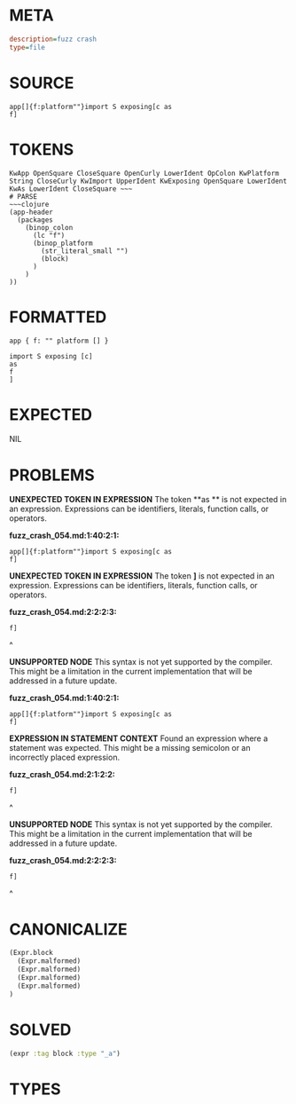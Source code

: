 # META
~~~ini
description=fuzz crash
type=file
~~~
# SOURCE
~~~roc
app[]{f:platform""}import S exposing[c as
f]
~~~
# TOKENS
~~~text
KwApp OpenSquare CloseSquare OpenCurly LowerIdent OpColon KwPlatform String CloseCurly KwImport UpperIdent KwExposing OpenSquare LowerIdent KwAs LowerIdent CloseSquare ~~~
# PARSE
~~~clojure
(app-header
  (packages
    (binop_colon
      (lc "f")
      (binop_platform
        (str_literal_small "")
        (block)
      )
    )
))
~~~
# FORMATTED
~~~roc
app { f: "" platform [] }

import S exposing [c]
as
f
]
~~~
# EXPECTED
NIL
# PROBLEMS
**UNEXPECTED TOKEN IN EXPRESSION**
The token **as
** is not expected in an expression.
Expressions can be identifiers, literals, function calls, or operators.

**fuzz_crash_054.md:1:40:2:1:**
```roc
app[]{f:platform""}import S exposing[c as
f]
```


**UNEXPECTED TOKEN IN EXPRESSION**
The token **]** is not expected in an expression.
Expressions can be identifiers, literals, function calls, or operators.

**fuzz_crash_054.md:2:2:2:3:**
```roc
f]
```
 ^


**UNSUPPORTED NODE**
This syntax is not yet supported by the compiler.
This might be a limitation in the current implementation that will be addressed in a future update.

**fuzz_crash_054.md:1:40:2:1:**
```roc
app[]{f:platform""}import S exposing[c as
f]
```


**EXPRESSION IN STATEMENT CONTEXT**
Found an expression where a statement was expected.
This might be a missing semicolon or an incorrectly placed expression.

**fuzz_crash_054.md:2:1:2:2:**
```roc
f]
```
^


**UNSUPPORTED NODE**
This syntax is not yet supported by the compiler.
This might be a limitation in the current implementation that will be addressed in a future update.

**fuzz_crash_054.md:2:2:2:3:**
```roc
f]
```
 ^


# CANONICALIZE
~~~clojure
(Expr.block
  (Expr.malformed)
  (Expr.malformed)
  (Expr.malformed)
  (Expr.malformed)
)
~~~
# SOLVED
~~~clojure
(expr :tag block :type "_a")
~~~
# TYPES
~~~roc
~~~
